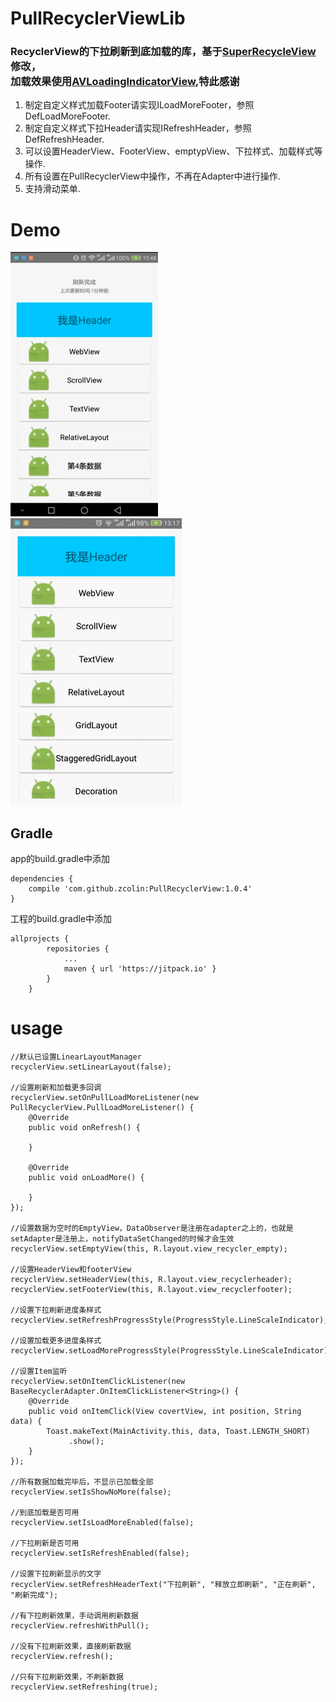 PullRecyclerViewLib
=
### RecyclerView的下拉刷新到底加载的库，基于[SuperRecycleView](https://github.com/supercwn/SuperRecycleView)修改，<br>加载效果使用[AVLoadingIndicatorView](https://github.com/81813780/AVLoadingIndicatorView),特此感谢

1. 制定自定义样式加载Footer请实现ILoadMoreFooter，参照DefLoadMoreFooter.
2. 制定自定义样式下拉Header请实现IRefreshHeader，参照DefRefreshHeader.
3. 可以设置HeaderView、FooterView、emptypView、下拉样式、加载样式等操作.
4. 所有设置在PullRecyclerView中操作，不再在Adapter中进行操作.
5. 支持滑动菜单.

Demo
=
![](screenshot/1.gif)
![](screenshot/2.gif)


## Gradle
app的build.gradle中添加
```
dependencies {
    compile 'com.github.zcolin:PullRecyclerView:1.0.4'
}
```
工程的build.gradle中添加
```
allprojects {
		repositories {
			...
			maven { url 'https://jitpack.io' }
		}
	}
```

usage
=

```
//默认已设置LinearLayoutManager
recyclerView.setLinearLayout(false);

//设置刷新和加载更多回调
recyclerView.setOnPullLoadMoreListener(new PullRecyclerView.PullLoadMoreListener() {
    @Override
    public void onRefresh() {
        
    }

    @Override
    public void onLoadMore() {

    }
});

//设置数据为空时的EmptyView，DataObserver是注册在adapter之上的，也就是setAdapter是注册上，notifyDataSetChanged的时候才会生效
recyclerView.setEmptyView(this, R.layout.view_recycler_empty);

//设置HeaderView和footerView
recyclerView.setHeaderView(this, R.layout.view_recyclerheader);
recyclerView.setFooterView(this, R.layout.view_recyclerfooter);

//设置下拉刷新进度条样式
recyclerView.setRefreshProgressStyle(ProgressStyle.LineScaleIndicator);

//设置加载更多进度条样式
recyclerView.setLoadMoreProgressStyle(ProgressStyle.LineScaleIndicator);

//设置Item监听
recyclerView.setOnItemClickListener(new BaseRecyclerAdapter.OnItemClickListener<String>() {
    @Override
    public void onItemClick(View covertView, int position, String data) {
        Toast.makeText(MainActivity.this, data, Toast.LENGTH_SHORT)
             .show();
    }
});

//所有数据加载完毕后，不显示已加载全部
recyclerView.setIsShowNoMore(false);

//到底加载是否可用
recyclerView.setIsLoadMoreEnabled(false);

//下拉刷新是否可用
recyclerView.setIsRefreshEnabled(false);

//设置下拉刷新显示的文字
recyclerView.setRefreshHeaderText("下拉刷新", "释放立即刷新", "正在刷新", "刷新完成");

//有下拉刷新效果，手动调用刷新数据
recyclerView.refreshWithPull();

//没有下拉刷新效果，直接刷新数据
recyclerView.refresh();

//只有下拉刷新效果，不刷新数据
recyclerView.setRefreshing(true);
```




